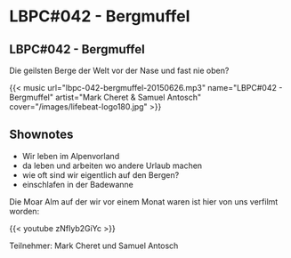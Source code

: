 # LBPC#042 - Bergmuffel


## LBPC#042 - Bergmuffel

Die geilsten Berge der Welt vor der Nase und fast nie oben?

{{< music url="lbpc-042-bergmuffel-20150626.mp3" name="LBPC#042 - Bergmuffel" artist="Mark Cheret & Samuel Antosch" cover="/images/lifebeat-logo180.jpg" >}}

## Shownotes

- Wir leben im Alpenvorland
- da leben und arbeiten wo andere Urlaub machen
- wie oft sind wir eigentlich auf den Bergen?
- einschlafen in der Badewanne

Die Moar Alm auf der wir vor einem Monat waren ist hier von uns verfilmt worden:

{{< youtube zNfIyb2GiYc >}}

Teilnehmer:
Mark Cheret und Samuel Antosch

